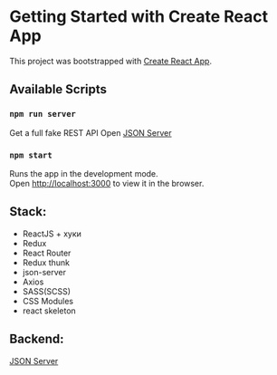 # Getting Started with Create React App

This project was bootstrapped with [Create React App](https://github.com/facebook/create-react-app).

## Available Scripts

### `npm run server`
Get a full fake REST API 
Open [JSON Server](https://github.com/typicode/json-server)

### `npm start`
Runs the app in the development mode.\
Open [http://localhost:3000](http://localhost:3000) to view it in the browser.

## Stack:
* ReactJS + хуки
* Redux
* React Router
* Redux thunk
* json-server
* Axios
* SASS(SCSS)
* CSS Modules
* react skeleton

## Backend: 
[JSON Server](https://github.com/typicode/json-server)
